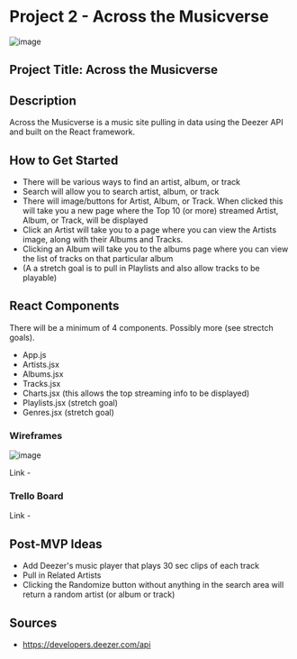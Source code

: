 # Project 2 - Across the Musicverse

![image](https://i.ibb.co/0GQp8jf/Music-Streaming-Wars.webp)

## Project Title: Across the Musicverse

## Description

Across the Musicverse is a music site pulling in data using the Deezer API and built on the React framework. 

## How to Get Started

- There will be various ways to find an artist, album, or track
- Search will allow you to search artist, album, or track
- There will image/buttons for Artist, Album, or Track. When clicked this will take you a new page where the Top 10 (or more) streamed Artist, Album, or Track, will be displayed
- Click an Artist will take you to a page where you can view the Artists image, along with their Albums and Tracks. 
- Clicking an Album will take you to the albums page where you can view the list of tracks on that particular album
- (A a stretch goal is to pull in Playlists and also allow tracks to be playable)


## React Components

There will be a minimum of 4 components. Possibly more (see strectch goals).

- App.js
- Artists.jsx
- Albums.jsx
- Tracks.jsx
- Charts.jsx (this allows the top streaming info to be displayed)
- Playlists.jsx (stretch goal)
- Genres.jsx (stretch goal)

### Wireframes

![image](https://i.imgur.com/uwteaEk.png)

Link - 

### Trello Board

Link - 

## Post-MVP Ideas

- Add Deezer's music player that plays 30 sec clips of each track
- Pull in Related Artists
- Clicking the Randomize button without anything in the search area will return a random artist (or album or track)


## Sources

- https://developers.deezer.com/api

